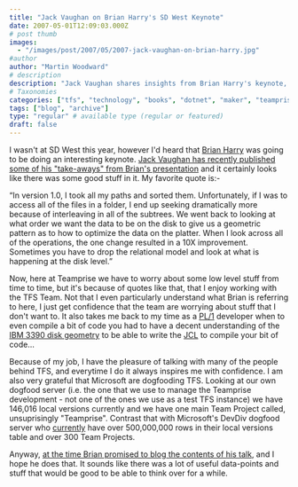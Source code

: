 ```yaml
---
title: "Jack Vaughan on Brian Harry's SD West Keynote"
date: 2007-05-01T12:09:03.000Z
# post thumb
images:
  - "/images/post/2007/05/2007-jack-vaughan-on-brian-harry.jpg"
#author
author: "Martin Woodward"
# description
description: "Jack Vaughan shares insights from Brian Harry's keynote, highlighting a 10X data optimisation improvement and the importance of disk-level."
# Taxonomies
categories: ["tfs", "technology", "books", "dotnet", "maker", "teamprise", "web", "programming"]
tags: ["blog", "archive"]
type: "regular" # available type (regular or featured)
draft: false
---
```

I wasn't at SD West this year, however I'd heard that [Brian Harry](http://blogs.msdn.com/bharry/default.aspx) was going to be doing an interesting keynote.  [Jack Vaughan has recently published some of his "take-aways" from Brian's presentation](http://www.theserverside.net/news/thread.tss?thread_id=45195) and it certainly looks like there was some good stuff in it.  My favorite quote is:-  

“In version 1.0, I took all my paths and sorted them. Unfortunately, if I was to access all of the files in a folder, I end up seeking dramatically more because of interleaving in all of the subtrees. We went back to looking at what order we want the data to be on the disk to give us a geometric pattern as to how to optimize the data on the platter. When I look across all of the operations, the one change resulted in a 10X improvement. Sometimes you have to drop the relational model and look at what is happening at the disk level.” 

Now, here at Teamprise we have to worry about some low level stuff from time to time, but it's because of quotes like that, that I enjoy working with the TFS Team.  Not that I even particularly understand what Brian is referring to here, I just get confidence that the team are worrying about stuff that I don't want to.  It also takes me back to my time as a [PL/1](http://en.wikipedia.org/wiki/PL/I) developer when to even compile a bit of code you had to have a decent understanding of the [IBM 3390 disk geometry](http://sdisw.com/vm/dasd_capacity.html) to be able to write the [JCL](http://en.wikipedia.org/wiki/Job_Control_Language) to compile your bit of code... 

Because of my job, I have the pleasure of talking with many of the people behind TFS, and everytime I do it always inspires me with confidence.  I am also very grateful that Microsoft are dogfooding TFS.  Looking at our own dogfood server (i.e. the one that we use to manage the Teamprise development - not one of the ones we use as a test TFS instance) we have 146,016 local versions currently and we have one main Team Project called, unsuprisingly "Teamprise".  Contrast that with Microsoft's DevDiv dogfood server who [currently](http://blogs.msdn.com/bharry/archive/2007/04/18/april-devdiv-dogfood-statistics.aspx) have over 500,000,000 rows in their local versions table and over 300 Team Projects. 

Anyway, [at the time Brian promised to blog the contents of his talk](http://blogs.msdn.com/bharry/archive/2007/03/23/sd-west-and-the-jolt-awards.aspx), and I hope he does that.  It sounds like there was a lot of useful data-points and stuff that would be good to be able to think over for a while.